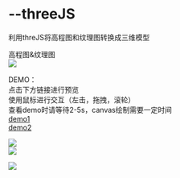 # --threeJS
利用threJS将高程图和纹理图转换成三维模型

高程图&纹理图    
![](http://ss1.sinaimg.cn/large/d586f89bly1g6ofwusggzj211p0bctqu.jpg)    


DEMO：  
点击下方链接进行预览   
使用鼠标进行交互（左击，拖拽，滚轮）  
查看demo时请等待2-5s，canvas绘制需要一定时间  
[demo1](https://yrobot.github.io/3D-mountain-byTreeJS/mountain.html)  
[demo2](https://yrobot.github.io/3D-mountain-byTreeJS/mountain2.html) 

![](http://ss1.sinaimg.cn/large/d586f89bly1g6ofv00qcwj20ry0jmwy5.jpg)    
![](http://ss1.sinaimg.cn/large/d586f89bly1g6ofxlzu66j20rc0j5gxh.jpg)   

![](http://ss1.sinaimg.cn/large/d586f89bly1g6og0frijaj212n0mm7wh.jpg)    
